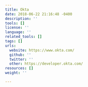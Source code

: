```yaml
---
title: Okta
date: 2018-06-22 21:16:48 -0400
description: ''
tools: []
license: ''
language: ''
related_tools: []
tags: []
urls:
  website: https://www.okta.com/
  github: ''
  twitter: ''
  other: https://developer.okta.com/
resources: []
weight: ''

---
```

